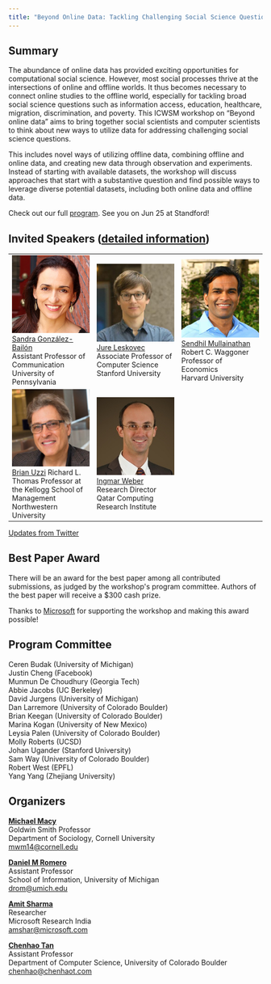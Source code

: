 ```yaml
---
title: "Beyond Online Data: Tackling Challenging Social Science Questions"
---
```


## Summary
The abundance of online data has provided exciting opportunities for computational social science. However, most social processes thrive at the intersections of online and offline worlds. It thus becomes necessary to connect online studies to the offline world, especially for tackling broad social science questions such as information access, education, healthcare, migration, discrimination, and poverty. This ICWSM workshop on “Beyond online data” aims to bring together social scientists and computer scientists to think about new ways to utilize data for addressing challenging social science questions. 

This includes novel ways of utilizing offline data, combining offline and online data, and creating new data through observation and experiments. Instead of starting with available datasets, the workshop will discuss approaches that start with a substantive question and find possible ways to leverage diverse potential datasets, including both online data and offline data.

Check out our full [program](/program/). See you on Jun 25 at Standford!

## Invited Speakers ([detailed information](/talks/))

<table>
<tr>
<td width="33%">
<img class="circular--square" src="/images/sandra.jpg" /><br>
<a href="https://www.asc.upenn.edu/node/648">Sandra González-Bailón</a><br> 
Assistant Professor of Communication<br>  
University of Pennsylvania
</td>
<td width="33%">
<img class="circular--square" src="/images/jure.jpg" /><br>
<a href="https://cs.stanford.edu/~jure/">Jure Leskovec</a><br>   
Associate Professor of Computer Science<br>     
Stanford University
</td>
<td width="33%">
<img class="circular--square" src="/images/sendhil.jpg" /><br>
<a href="https://scholar.harvard.edu/sendhil/home">Sendhil Mullainathan</a><br>
Robert C. Waggoner Professor of Economics<br>  
Harvard University
</td>
</tr>
<tr>
<td width="33%">
<img class="circular--square" src="/images/brian.png" /><br>
<a href="http://www.kellogg.northwestern.edu/faculty/uzzi/htm/">Brian Uzzi</a> 
Richard L. Thomas Professor at the Kellogg School of Management<br>
Northwestern University
</td>
<td width="33%">
<img class="circular--square" src="/images/ingmar.jpg" /><br>
<a href="http://www.qcri.qa/our-people/bio?pid=67&name=IngmarWeber">Ingmar Weber</a>
Research Director<br>
Qatar Computing Research Institute
</td>
<td width="33%"></td>
</tr>
</table>

<a class="twitter-timeline" data-width="500" data-height="300" href="https://twitter.com/beyondonlinedat?ref_src=twsrc%5Etfw">Updates from Twitter</a> <script async src="https://platform.twitter.com/widgets.js" charset="utf-8"></script>

## Best Paper Award
There will be an award for the best paper among all contributed submissions, as
judged by the workshop's program committee.
Authors of the best paper will receive a $300 cash prize. 

Thanks to <a href="https://www.microsoft.com/en-us/research/" target="_blank">Microsoft</a> for supporting the workshop and making this award possible!

## Program Committee
Ceren Budak (University of Michigan)   
Justin Cheng (Facebook)    
Munmun De Choudhury (Georgia Tech)    
Abbie Jacobs (UC Berkeley)   
David Jurgens (University of Michigan)  
Dan Larremore (University of Colorado Boulder)    
Brian Keegan (University of Colorado Boulder)   
Marina Kogan (University of New Mexico)   
Leysia Palen (University of Colorado Boulder)    
Molly Roberts (UCSD)    
Johan Ugander (Stanford University)   
Sam Way (University of Colorado Boulder)   
Robert West (EPFL)   
Yang Yang (Zhejiang University)

## Organizers
**[Michael Macy](http://infosci.cornell.edu/faculty/michael-macy)**  
Goldwin Smith Professor  
Department of Sociology, Cornell University  
mwm14@cornell.edu 

**[Daniel M Romero](http://www.dromero.org)**  
Assistant Professor  
School of Information, University of Michigan   
drom@umich.edu  

**[Amit Sharma](http://www.amitsharma.in)**  
Researcher  
Microsoft Research India   
amshar@microsoft.com

**[Chenhao Tan](https://chenhaot.com)**  
Assistant Professor  
Department of Computer Science, University of Colorado Boulder   
chenhao@chenhaot.com  

